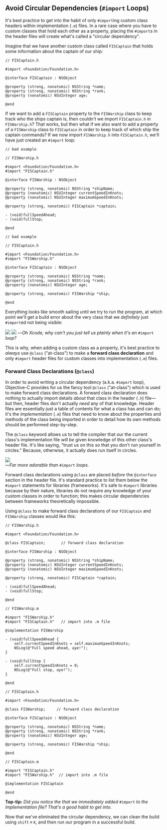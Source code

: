 

## Avoid Circular Dependencies (`#import` Loops)

It's best practice to get into the habit of only `#import`ing custom class headers within implementation (`.m`) files. In a rare case where you have to custom classes that hold each other as a property, placing the `#import`s in the header files will create what's called a "circular dependency".

Imagine that we have another custom class called `FISCaptain` that holds some information about the captain of our ship:

```objc
// FISCaptain.h

#import <Foundation/Foundation.h>

@interface FISCaptain : NSObject

@property (strong, nonatomic) NSString *name;
@property (strong, nonatomic) NSString *rank;
@property (nonatomic) NSUInteger age;

@end
```

If we want to add a `FISCaptain` property to the `FISWarship` class to keep track who the ships captain is, then couldn't we import `FISCaptain.h` in `FISWarship.h`? That works, but then what if we also want to add a property of a `FISWarship` class to `FISCaptain` in order to keep track of which ship the captain commands? If we now import `FISWarship.h` into `FISCaptain.h`, we'll have just created an `#import` loop:

```objc
// bad example

// FISWarship.h

#import <Foundation/Foundation.h>
#import "FISCaptain.h"

@interface FISWarship : NSObject

@property (strong, nonatomic) NSString *shipName;
@property (nonatomic) NSUInteger currentSpeedInKnots;
@property (nonatomic) NSUInteger maximumSpeedInKnots;

@property (strong, nonatomic) FISCaptain *captain;

- (void)fullSpeedAhead;
- (void)fullStop;

@end
```

```objc
// bad example

// FISCaptain.h

#import <Foundation/Foundation.h>
#import "FISWarship.h"

@interface FISCaptain : NSObject

@property (strong, nonatomic) NSString *name;
@property (strong, nonatomic) NSString *rank;
@property (nonatomic) NSUInteger age;

@property (strong, nonatomic) FISWarship *ship;

@end
```
Everything looks like smooth sailing until we try to run the program, at which point we'll get a build error about the very class that we *definitely* just `#import`ed not being visible:

![](https://curriculum-content.s3.amazonaws.com/ios/ios-intro-to-objects-unit/import_loop_FISWarship.png)
![](https://curriculum-content.s3.amazonaws.com/ios/ios-intro-to-objects-unit/import_loop_FISCaptain.png)
—*Oh Xcode, why can't you just tell us plainly when it's an* `#import` *loop?*

This is why, when adding a custom class as a property, it's best practice to *always* use `@class` ("at-class") to make a **forward class declaration** and only `#import` header files for custom classes into implementation (`.m`) files.

### Forward Class Declarations (`@class`)

In order to avoid writing a circular dependency (a.k.a. `#import` loop), Objective-C provides for us the fancy tool `@class` ("at-class") which is used to make forward class declarations. A forward class declaration does nothing to actually import details *about* that class in the header (`.h`) file—but then, header files don't actually *need* any of that knowledge. Header files are essentially just a table of contents for what a class has and can do; it's the *implementation* (`.m`) files that need to know about the properties and methods of the class being imported in order to detail how its own methods should be performed step-by-step.

The `@class` keyword allows us to tell the compiler that our the current class's implementation file *will be* given knowledge of this other class's header file. It's like saying, "trust us on this so that you don't run yourself in circles." Because, otherwise, it actually does run itself in circles.

![](https://curriculum-content.s3.amazonaws.com/ios/ios-intro-to-objects-unit/dog_chases_tail.gif)  
—*Far more adorable than* `#import` *loops.*

Forward class declarations using `@class` are placed *before* the `@interface` section in the header file. It's standard practice to list them below the `#import` statements for libraries (frameworks). It's safe to `#import` libraries because by their nature, libraries do not require any knowledge of your custom classes in order to function; this makes circular dependencies between frameworks theoretically impossible.

Using `@class` to make forward class declarations of our `FISCaptain` and `FISWarship` classes would like this:

```objc
// FISWarship.h

#import <Foundation/Foundation.h>

@class FISCaptain;       // forward class declaration

@interface FISWarship : NSObject

@property (strong, nonatomic) NSString *shipName;
@property (nonatomic) NSUInteger currentSpeedInKnots;
@property (nonatomic) NSUInteger maximumSpeedInKnots;

@property (strong, nonatomic) FISCaptain *captain;

- (void)fullSpeedAhead;
- (void)fullStop;

@end
```

```objc
// FISWarship.m

#import "FISWarship.h"
#import "FISCaptain.h"   // import into .m file

@implementation FISWarship

- (void)fullSpeedAhead {
    self.currentSpeedInKnots = self.maximumSpeedInKnots;
    NSLog(@"Full speed ahead, aye!");
}

- (void)fullStop {
    self.currentSpeedInKnots = 0;
    NSLog(@"Full stop, aye!");
}

@end
```

```objc
// FISCaptain.h

#import <Foundation/Foundation.h>

@class FISWarship;     // forward class declaration

@interface FISCaptain : NSObject

@property (strong, nonatomic) NSString *name;
@property (strong, nonatomic) NSString *rank;
@property (nonatomic) NSUInteger age;

@property (strong, nonatomic) FISWarship *ship;

@end
```

```objc
// FISCaptain.m

#import "FISCaptain.h"
#import "FISWarship.h"  // import into .m file

@implementation FISCaptain

@end
```

**Top-tip:** *Did you notice the that we immediately added* `#import` *to the implementation file? That's a good habit to get into.*

Now that we've eliminated the circular dependency, we can clean the build using `shift` `⌘` `K`, and then run our program in a successful build.
